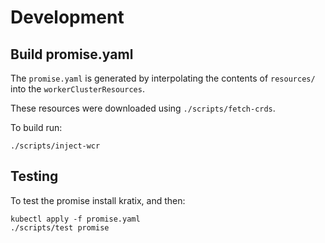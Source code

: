 # Development

## Build promise.yaml
The `promise.yaml` is generated by interpolating the contents of `resources/` into
the `workerClusterResources`.

These resources were downloaded using `./scripts/fetch-crds`.


To build run:

```
./scripts/inject-wcr
```

## Testing
To test the promise install kratix, and then:
```
kubectl apply -f promise.yaml
./scripts/test promise
```
